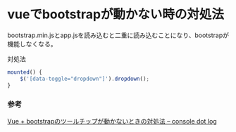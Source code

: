 # vueでbootstrapが動かない時の対処法

bootstrap.min.jsとapp.jsを読み込むと二重に読み込むことになり、bootstrapが機能しなくなる。

対処法

```js
mounted() {
    $('[data-toggle="dropdown"]').dropdown();
}
```

### 参考

[Vue \+ bootstrapのツールチップが動かないときの対処法 – console dot log](https://blog.capilano-fw.com/?p=4773#i-3)